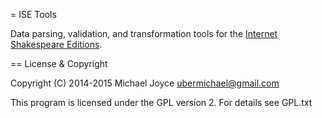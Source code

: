 = ISE Tools

Data parsing, validation, and transformation tools for the [Internet Shakespeare 
Editions](http://internetshakespeare.uvic.ca).

== License & Copyright

Copyright (C) 2014-2015 Michael Joyce <ubermichael@gmail.com>

This program is licensed under the GPL version 2. For details see GPL.txt
